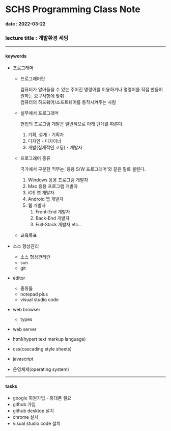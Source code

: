 # SCHS Programming Class Note
#### date : 2022-03-22
### lecture title : 개발환경 세팅
* * *


#### keywords
* 프로그래머
    - 프로그래머란

        컴퓨터가 알아들을 수 있는 주어진 명령어를 이용하거나 명령어를 직접 만들어 원하는 요구사항에 맞춰   
        컴퓨터의 하드웨어/소프트웨어를 동작시켜주는 사람   

    - 실무에서 프로그래머

        현업의 프로그램 개발은 일반적으로 아래 단계를 따른다.
        1. 기획, 설계 - 기획자
        2. 디자인 - 디자이너
        3. 개발(실제적인 코딩) - 개발자   

    - 프로그래머 종류

        국가에서 구분한 직무는 '응용 S/W 프로그래머'와 같은 말로 불린다.
        1. Windows 응용 프로그램 개발자
        2. Mac 응용 프로그램 개발자
        3. iOS 앱 개발자
        4. Android 앱 개발자
        5. 웹 개발자
            1. Front-End 개발자
            2. Back-End 개발자
            3. Full-Stack 개발자
        etc...

    - 교육목표

* 소스 형상관리
    - 소스 형상관리란
    - svn
    - git

* editor
    - 종류들
    - notepad plus
    - visual studio code

* web browser
    - types

* web server

* html(hypert text markup language)
* css(cascading style sheets)
* javascript

* 운영체제(operating system)


* * *
#### tasks
* google 회원가입 - 휴대폰 필요
* github 가입
* github desktop 설치
* chrome 설치
* visual studio code 설치
